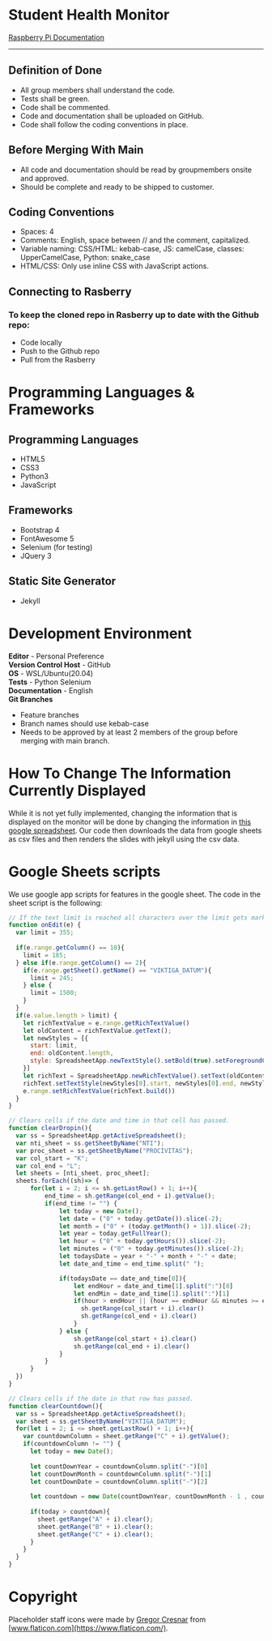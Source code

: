 # Student Health Monitor

[Raspberry Pi Documentation](https://github.com/NTIG-Uppsala/elevhalsa-skylt/blob/master/documentation.md)

***

## Definition of Done
+ All group members shall understand the code.
+ Tests shall be green.
+ Code shall be commented.
+ Code and documentation shall be uploaded on GitHub.
+ Code shall follow the coding conventions in place.

## Before Merging With Main
+ All code and documentation should be read by groupmembers onsite and approved.
+ Should be complete and ready to be shipped to customer.

## Coding Conventions
+ Spaces: 4
+ Comments: English, space between // and the comment, capitalized.
+ Variable naming: CSS/HTML: kebab-case, JS: camelCase, classes: UpperCamelCase, Python: snake_case
+ HTML/CSS: Only use inline CSS with JavaScript actions.

## Connecting to Rasberry
### To keep the cloned repo in Rasberry up to date with the Github repo: 
+ Code locally 
+ Push to the Github repo
+ Pull from the Rasberry 

# Programming Languages & Frameworks
## Programming Languages
+ HTML5
+ CSS3
+ Python3
+ JavaScript

## Frameworks
+ Bootstrap 4
+ FontAwesome 5
+ Selenium (for testing)
+ JQuery 3

## Static Site Generator
+ Jekyll

# Development Environment
**Editor** - Personal Preference <br>
**Version Control Host** - GitHub <br>
**OS** - WSL/Ubuntu(20.04) <br>
**Tests** - Python Selenium <br>
**Documentation** - English <br>
**Git Branches**
+ Feature branches
+ Branch names should use kebab-case
+ Needs to be approved by at least 2 members of the group before merging with main branch.

# How To Change The Information Currently Displayed

While it is not yet fully implemented, changing the information that is displayed on the monitor will be done by changing the information in [this google spreadsheet](https://docs.google.com/spreadsheets/d/1k0qCUQbKvipCa8dhFcFjccRAWVGSeYF_MJwcu1Fy5Ls/edit#gid=0). Our code then downloads the data from google sheets as csv files and then renders the slides with jekyll using the csv data.

# Google Sheets scripts
We use google app scripts for features in the google sheet. The code in the sheet script is the following:
```Javascript
// If the text limit is reached all characters over the limit gets marked with red text color
function onEdit(e) {
  var limit = 355;
 
  if(e.range.getColumn() == 10){
    limit = 185;
  } else if(e.range.getColumn() == 2){
    if(e.range.getSheet().getName() == "VIKTIGA_DATUM"){
      limit = 245;
    } else {
      limit = 1500;
    }
  }
  if(e.value.length > limit) {
    let richTextValue = e.range.getRichTextValue()
    let oldContent = richTextValue.getText();
    let newStyles = [{
      start: limit,
      end: oldContent.length,
      style: SpreadsheetApp.newTextStyle().setBold(true).setForegroundColor("red").build()
    }]
    let richText = SpreadsheetApp.newRichTextValue().setText(oldContent);
    richText.setTextStyle(newStyles[0].start, newStyles[0].end, newStyles[0].style);
    e.range.setRichTextValue(richText.build())
  }
}

// Clears cells if the date and time in that cell has passed.
function clearDropin(){
  var ss = SpreadsheetApp.getActiveSpreadsheet();
  var nti_sheet = ss.getSheetByName("NTI");
  var proc_sheet = ss.getSheetByName("PROCIVITAS");
  var col_start = "K";
  var col_end = "L";
  let sheets = [nti_sheet, proc_sheet];
  sheets.forEach((sh)=> {
      for(let i = 2; i <= sh.getLastRow() + 1; i++){
          end_time = sh.getRange(col_end + i).getValue();
          if(end_time != "") {
              let today = new Date();
              let date = ("0" + today.getDate()).slice(-2);
              let month = ("0" + (today.getMonth() + 1)).slice(-2);
              let year = today.getFullYear();
              let hour = ("0" + today.getHours()).slice(-2);
              let minutes = ("0" + today.getMinutes()).slice(-2);
              let todaysDate = year + "-" + month + "-" + date;
              let date_and_time = end_time.split(" ");

              if(todaysDate == date_and_time[0]){
                  let endHour = date_and_time[1].split(":")[0]
                  let endMin = date_and_time[1].split(":")[1]
                  if(hour > endHour || (hour == endHour && minutes >= endMin)){
                    sh.getRange(col_start + i).clear()
                    sh.getRange(col_end + i).clear()
                  }
              } else {
                  sh.getRange(col_start + i).clear()
                  sh.getRange(col_end + i).clear()
              }
          }
      }
  })
}

// Clears cells if the date in that row has passed.
function clearCountdown(){
  var ss = SpreadsheetApp.getActiveSpreadsheet();
  var sheet = ss.getSheetByName("VIKTIGA_DATUM");
  for(let i = 2; i <= sheet.getLastRow() + 1; i++){
    var countdownColumn = sheet.getRange("C" + i).getValue();
    if(countdownColumn != "") {
      let today = new Date();
      
      let countDownYear = countdownColumn.split("-")[0]
      let countDownMonth = countdownColumn.split("-")[1]
      let countDownDate = countdownColumn.split("-")[2]
      
      let countdown = new Date(countDownYear, countDownMonth - 1 , countDownDate);
      
      if(today > countdown){
        sheet.getRange("A" + i).clear();
        sheet.getRange("B" + i).clear();
        sheet.getRange("C" + i).clear();
      }
    }
  }
}
```

# Copyright

Placeholder staff icons were made by [Gregor Cresnar](https://www.flaticon.com/authors/gregor-cresnar) from [www.flaticon.com](https://www.flaticon.com/).

